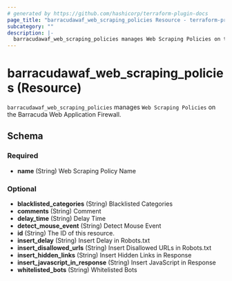 ```yaml
---
# generated by https://github.com/hashicorp/terraform-plugin-docs
page_title: "barracudawaf_web_scraping_policies Resource - terraform-provider-barracudawaf"
subcategory: ""
description: |-
  barracudawaf_web_scraping_policies manages Web Scraping Policies on the Barracuda Web Application Firewall.
---
```


# barracudawaf_web_scraping_policies (Resource)

`barracudawaf_web_scraping_policies` manages `Web Scraping Policies` on the Barracuda Web Application Firewall.



<!-- schema generated by tfplugindocs -->
## Schema

### Required

- **name** (String) Web Scraping Policy Name

### Optional

- **blacklisted_categories** (String) Blacklisted Categories
- **comments** (String) Comment
- **delay_time** (String) Delay Time
- **detect_mouse_event** (String) Detect Mouse Event
- **id** (String) The ID of this resource.
- **insert_delay** (String) Insert Delay in Robots.txt
- **insert_disallowed_urls** (String) Insert Disallowed URLs in Robots.txt
- **insert_hidden_links** (String) Insert Hidden Links in Response
- **insert_javascript_in_response** (String) Insert JavaScript in Response
- **whitelisted_bots** (String) Whitelisted Bots


